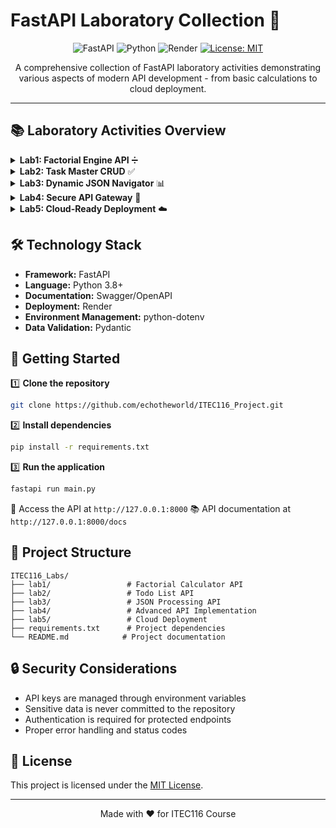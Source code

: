 # FastAPI Laboratory Collection 🚀

<div align="center">

![FastAPI](https://img.shields.io/badge/FastAPI-005571?style=for-the-badge&logo=fastapi)
![Python](https://img.shields.io/badge/python-3670A0?style=for-the-badge&logo=python&logoColor=ffdd54)
![Render](https://img.shields.io/badge/Render-%46E3B7.svg?style=for-the-badge&logo=render&logoColor=white)
[![License: MIT](https://img.shields.io/badge/License-MIT-yellow.svg?style=for-the-badge)](https://opensource.org/licenses/MIT)

</div>

<p align="center">
A comprehensive collection of FastAPI laboratory activities demonstrating various aspects of modern API development - from basic calculations to cloud deployment.
</p>

---

## 📚 Laboratory Activities Overview

<details>
<summary><b>Lab1: Factorial Engine API</b> ➗</summary>

**#1: Introduction to FastAPI**

A fundamental FastAPI application implementing factorial calculations with specific requirements.

### Key Features
- 🔹 RESTful endpoint `/factorial/{starting_number}`
- 🔹 Efficient while loop implementation
- 🔹 Special case handling (returns `{"result": false}` for input 0)
- 🔹 Input validation for negative numbers
- 🔹 Performance-optimized calculation

### Technical Implementation
- Endpoint validates input for non-negative integers
- Uses while loop for factorial calculation
- Returns JSON response with calculation result
- Includes error handling for invalid inputs

### Learning Outcomes
- FastAPI basics and endpoint creation
- Python programming fundamentals
- API testing and validation
- Logic building in API context
</details>

<details>
<summary><b>Lab2: Task Master CRUD</b> ✅</summary>

**#2: Working with HTTP actions and API parameters**

A complete task management system implementing CRUD operations with proper data validation.

### Key Features
- 🔹 Full CRUD functionality (Create, Read, Update, Delete)
- 🔹 Pydantic models for data validation
- 🔹 In-memory task database
- 🔹 Standardized JSON responses

### Endpoints
- GET `/tasks/{task_id}` - Retrieve a specific task
- POST `/tasks` - Create a new task
- PATCH `/tasks/{task_id}` - Update an existing task
- DELETE `/tasks/{task_id}` - Remove a task

### Technical Implementation
- Implements proper data validation using Pydantic models
- Maintains consistent response format
- Includes error handling for all operations
- Uses in-memory storage with proper data structure
</details>

<details>
<summary><b>Lab3: Dynamic JSON Navigator</b> 📊</summary>

**#3: Working with JSON**

Advanced implementation focusing on JSON data handling and external API integration.

### Key Features
- 🔹 External API integration
- 🔹 Complex JSON data processing
- 🔹 Nested data structure handling
- 🔹 Detailed post and comment relationships

### Key Endpoints
- GET `/detailed_post/{userID}` - Retrieves all posts and comments for a user
- GET `/posts/` - Fetches posts with optional filtering
- GET `/comments/` - Retrieves comments with post filtering

### Technical Implementation
- Integrates with JSONPlaceholder API
- Implements proper error handling
- Processes and transforms complex JSON data
- Maintains efficient data traversal
</details>

<details>
<summary><b>Lab4: Secure API Gateway</b> 🔐</summary>

**#4: Advanced API Implementation**

Enterprise-level implementation featuring versioning and security features.

### Key Features
- 🔹 API versioning (v1 & v2)
- 🔹 API key authentication
- 🔹 Environment variable management
- 🔹 Comprehensive HTTP status handling

### Technical Highlights
- Two API versions with different security levels
- Proper HTTP status codes implementation
- Environment-based configuration
- Secure API key validation

### Security Features
- API key authentication in v2 endpoints
- Environment variable management
- Secure error handling
- Protected routes and operations
</details>

<details>
<summary><b>Lab5: Cloud-Ready Deployment</b> ☁️</summary>

**#5: Deploying API in Cloud**

Final implementation demonstrating cloud deployment capabilities using Render.

### Key Features
- 🔹 Cloud deployment on Render
- 🔹 Production-ready configuration
- 🔹 API documentation
- 🔹 Secure environment variable handling

### Deployment Details
- Hosted on Render platform
- Custom domain configuration
- Environment variable management
- Interactive Swagger documentation

### Access Points
- Base URL: `https://itec116-feolino.onrender.com/`
- API Documentation: `https://itec116-feolino.onrender.com/docs`
</details>

## 🛠️ Technology Stack

- **Framework:** FastAPI
- **Language:** Python 3.8+
- **Documentation:** Swagger/OpenAPI
- **Deployment:** Render
- **Environment Management:** python-dotenv
- **Data Validation:** Pydantic

## 🚀 Getting Started

1️⃣ **Clone the repository**
```bash
git clone https://github.com/echotheworld/ITEC116_Project.git
```

2️⃣ **Install dependencies**
```bash
pip install -r requirements.txt
```

3️⃣ **Run the application**
```bash
fastapi run main.py
```

📍 Access the API at `http://127.0.0.1:8000`
📚 API documentation at `http://127.0.0.1:8000/docs`

## 📂 Project Structure

```
ITEC116_Labs/
├── lab1/                 # Factorial Calculator API
├── lab2/                 # Todo List API
├── lab3/                 # JSON Processing API
├── lab4/                 # Advanced API Implementation
├── lab5/                 # Cloud Deployment
├── requirements.txt      # Project dependencies
└── README.md            # Project documentation
```

## 🔒 Security Considerations

- API keys are managed through environment variables
- Sensitive data is never committed to the repository
- Authentication is required for protected endpoints
- Proper error handling and status codes

## 📝 License

This project is licensed under the [MIT License](https://opensource.org/license/MIT).

---

<div align="center">
Made with ❤️ for ITEC116 Course
</div> 
